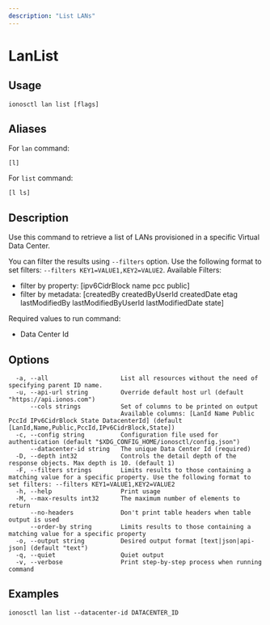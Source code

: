 ```yaml
---
description: "List LANs"
---
```


# LanList

## Usage

```text
ionosctl lan list [flags]
```

## Aliases

For `lan` command:

```text
[l]
```

For `list` command:

```text
[l ls]
```

## Description

Use this command to retrieve a list of LANs provisioned in a specific Virtual Data Center.

You can filter the results using `--filters` option. Use the following format to set filters: `--filters KEY1=VALUE1,KEY2=VALUE2`.
Available Filters:
* filter by property: [ipv6CidrBlock name pcc public]
* filter by metadata: [createdBy createdByUserId createdDate etag lastModifiedBy lastModifiedByUserId lastModifiedDate state]

Required values to run command:

* Data Center Id

## Options

```text
  -a, --all                    List all resources without the need of specifying parent ID name.
  -u, --api-url string         Override default host url (default "https://api.ionos.com")
      --cols strings           Set of columns to be printed on output 
                               Available columns: [LanId Name Public PccId IPv6CidrBlock State DatacenterId] (default [LanId,Name,Public,PccId,IPv6CidrBlock,State])
  -c, --config string          Configuration file used for authentication (default "$XDG_CONFIG_HOME/ionosctl/config.json")
      --datacenter-id string   The unique Data Center Id (required)
  -D, --depth int32            Controls the detail depth of the response objects. Max depth is 10. (default 1)
  -F, --filters strings        Limits results to those containing a matching value for a specific property. Use the following format to set filters: --filters KEY1=VALUE1,KEY2=VALUE2
  -h, --help                   Print usage
  -M, --max-results int32      The maximum number of elements to return
      --no-headers             Don't print table headers when table output is used
      --order-by string        Limits results to those containing a matching value for a specific property
  -o, --output string          Desired output format [text|json|api-json] (default "text")
  -q, --quiet                  Quiet output
  -v, --verbose                Print step-by-step process when running command
```

## Examples

```text
ionosctl lan list --datacenter-id DATACENTER_ID
```

